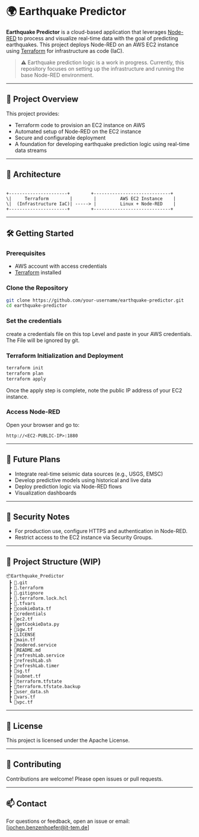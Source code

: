 # 🌍 Earthquake Predictor

**Earthquake Predictor** is a cloud-based application that leverages [Node-RED](https://nodered.org/) to process and visualize real-time data with the goal of predicting earthquakes. This project deploys Node-RED on an AWS EC2 instance using [Terraform](https://www.terraform.io/) for infrastructure as code (IaC).

> ⚠️ Earthquake prediction logic is a work in progress. Currently, this repository focuses on setting up the infrastructure and running the base Node-RED environment.

---

## 🚀 Project Overview

This project provides:

- Terraform code to provision an EC2 instance on AWS
- Automated setup of Node-RED on the EC2 instance
- Secure and configurable deployment
- A foundation for developing earthquake prediction logic using real-time data streams

---

## 🧱 Architecture

```

+----------------------+        +-----------------------------+
\|     Terraform        |        |         AWS EC2 Instance    |
\|  (Infrastructure IaC)| -----> |         Linux + Node-RED    |
+----------------------+        +-----------------------------+

````

---

## 🛠️ Getting Started

### Prerequisites

- AWS account with access credentials
- [Terraform](https://developer.hashicorp.com/terraform/install) installed

### Clone the Repository

```bash
git clone https://github.com/your-username/earthquake-predictor.git
cd earthquake-predictor
````
### Set the credentials

create a credentials file on this top Level and paste in your AWS credentials.
The File will be ignored by git.

### Terraform Initialization and Deployment

```bash
terraform init
terraform plan
terraform apply
```

Once the apply step is complete, note the public IP address of your EC2 instance.

### Access Node-RED

Open your browser and go to:

```
http://<EC2-PUBLIC-IP>:1880
```

---

## 🧪 Future Plans

* Integrate real-time seismic data sources (e.g., USGS, EMSC)
* Develop predictive models using historical and live data
* Deploy prediction logic via Node-RED flows
* Visualization dashboards

---

## 🔐 Security Notes

* For production use, configure HTTPS and authentication in Node-RED.
* Restrict access to the EC2 instance via Security Groups.

---

## 📂 Project Structure (WIP)

```
📦Earthquake_Predictor
 ┣ 📂.git
 ┣ 📂.terraform
 ┣ 📜.gitignore
 ┣ 📜.terraform.lock.hcl
 ┣ 📜.tfvars
 ┣ 📜cookieData.tf
 ┣ 📜credentials
 ┣ 📜ec2.tf
 ┣ 📜getCookieData.py
 ┣ 📜igw.tf
 ┣ 📜LICENSE
 ┣ 📜main.tf
 ┣ 📜nodered.service
 ┣ 📜README.md
 ┣ 📜refreshLab.service
 ┣ 📜refreshLab.sh
 ┣ 📜refreshLab.timer
 ┣ 📜sg.tf
 ┣ 📜subnet.tf
 ┣ 📜terraform.tfstate
 ┣ 📜terraform.tfstate.backup
 ┣ 📜user_data.sh
 ┣ 📜vars.tf
 ┗ 📜vpc.tf
```

---

## 📜 License

This project is licensed under the Apache License.

---

## 🤝 Contributing

Contributions are welcome! Please open issues or pull requests.

---

## 📫 Contact

For questions or feedback, open an issue or email: \[[jochen.benzenhoefer@it-tem.de](mailto:jochen.benzenhoefer@it-tem.de)]

```
